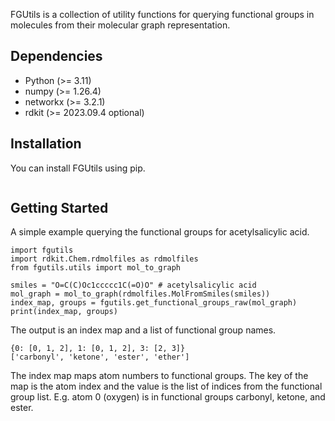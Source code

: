 FGUtils is a collection of utility functions for querying functional groups in molecules from their molecular graph representation.

## Dependencies
- Python (>= 3.11)
- numpy (>= 1.26.4)
- networkx (>= 3.2.1)
- rdkit (>= 2023.09.4 optional)

## Installation
You can install FGUtils using pip.
```pip install fgutils
```

## Getting Started
A simple example querying the functional groups for acetylsalicylic acid.
```
import fgutils
import rdkit.Chem.rdmolfiles as rdmolfiles
from fgutils.utils import mol_to_graph

smiles = "O=C(C)Oc1ccccc1C(=O)O" # acetylsalicylic acid
mol_graph = mol_to_graph(rdmolfiles.MolFromSmiles(smiles))
index_map, groups = fgutils.get_functional_groups_raw(mol_graph)
print(index_map, groups)
```

The output is an index map and a list of functional group names. 

```
{0: [0, 1, 2], 1: [0, 1, 2], 3: [2, 3]}
['carbonyl', 'ketone', 'ester', 'ether']
```

The index map maps atom numbers to functional groups. The key of the map is the atom index and the value is the list of indices from the functional group list. E.g. atom 0 (oxygen) is in functional groups carbonyl, ketone, and ester.
